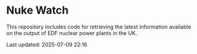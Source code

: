 # Nuke Watch

This repository includes code for retrieving the latest information available on the output of EDF nuclear power plants in the UK.

Last updated: 2025-07-09 22:16